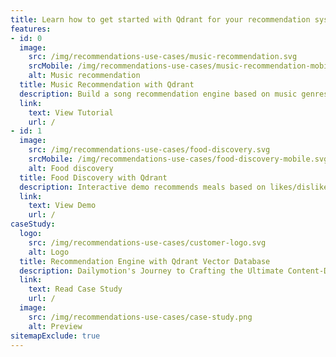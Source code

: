 ```yaml
---
title: Learn how to get started with Qdrant for your recommendation system use case
features:
- id: 0
  image:
    src: /img/recommendations-use-cases/music-recommendation.svg
    srcMobile: /img/recommendations-use-cases/music-recommendation-mobile.svg
    alt: Music recommendation
  title: Music Recommendation with Qdrant
  description: Build a song recommendation engine based on music genres and other metadata.
  link:
    text: View Tutorial
    url: /
- id: 1
  image:
    src: /img/recommendations-use-cases/food-discovery.svg
    srcMobile: /img/recommendations-use-cases/food-discovery-mobile.svg
    alt: Food discovery
  title: Food Discovery with Qdrant
  description: Interactive demo recommends meals based on likes/dislikes and local restaurant options.
  link:
    text: View Demo
    url: /
caseStudy:
  logo:
    src: /img/recommendations-use-cases/customer-logo.svg
    alt: Logo
  title: Recommendation Engine with Qdrant Vector Database
  description: Dailymotion's Journey to Crafting the Ultimate Content-Driven Video Recommendation Engine with Qdrant Vector Database.
  link:
    text: Read Case Study
    url: /
  image:
    src: /img/recommendations-use-cases/case-study.png
    alt: Preview
sitemapExclude: true
---
```


